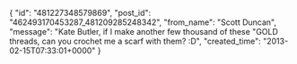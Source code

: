  {
   "id": "481227348579869",
   "post_id": "462493170453287_481209285248342",
   "from_name": "Scott Duncan",
   "message": "Kate Butler, if I make another few thousand of these \"GOLD threads, can you crochet me a scarf with them? :D",
   "created_time": "2013-02-15T07:33:01+0000"
 }
